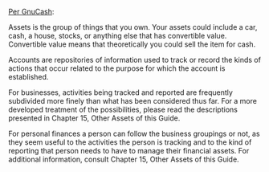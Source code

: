 [Per GnuCash](https://www.gnucash.org/docs/v4/C/gnucash-guide/chapter_accts.html):

Assets is the group of things that you own. Your assets could include a car, cash, a house, stocks, or anything else that has convertible value. Convertible value means that theoretically you could sell the item for cash.

Accounts are repositories of information used to track or record the kinds of actions that occur related to the purpose for which the account is established.

For businesses, activities being tracked and reported are frequently subdivided more finely than what has been considered thus far. For a more developed treatment of the possibilities, please read the descriptions presented in Chapter 15, Other Assets of this Guide.

For personal finances a person can follow the business groupings or not, as they seem useful to the activities the person is tracking and to the kind of reporting that person needs to have to manage their financial assets. For additional information, consult Chapter 15, Other Assets of this Guide.
